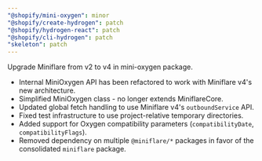 ```yaml
---
"@shopify/mini-oxygen": minor
"@shopify/create-hydrogen": patch
"@shopify/hydrogen-react": patch
"@shopify/cli-hydrogen": patch
"skeleton": patch
---
```


Upgrade Miniflare from v2 to v4 in mini-oxygen package.

- Internal MiniOxygen API has been refactored to work with Miniflare v4's new architecture.
- Simplified MiniOxygen class - no longer extends MiniflareCore.
- Updated global fetch handling to use Miniflare v4's `outboundService` API.
- Fixed test infrastructure to use project-relative temporary directories.
- Added support for Oxygen compatibility parameters (`compatibilityDate`, `compatibilityFlags`).
- Removed dependency on multiple `@miniflare/*` packages in favor of the consolidated `miniflare` package.
